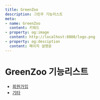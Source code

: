 ```yaml
---
title: GreenZoo
description: 그린주 기능리스트
meta:
- name: GreenZoo
  content: 키워드
- property: og:image
  content: http://localhost:8080/logo.png
- property: og:desciption
  content: 페이지 설명문
---
```


# GreenZoo 기능리스트
- [회원가입](/)
- [기타](markdraw)
